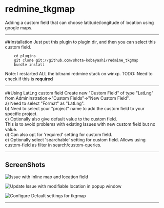 # redmine_tkgmap  
Adding a custom field that can choose latitude/longitude of location using google maps.  

----

##Installation
Just put this plugin to plugin dir, and then you can select this custom field.


```
    cd plugins  
    git clone git://github.com/shota-kobayashi/redmine_tkgmap  
    bundle install  
```
Note: I restarted ALL the bitnami redmine stack on winxp.
TODO: Need to check if this is **required**  

----
##Using LatLng custom field
Create new "Custom Field" of type "LatLng" from Admininstration->"Custom Fields"->"New Custom Field".  
a) Need to select "Format" as "LatLng".  
b) Need to select your "project" name to add the custom field to your specific project.  
c) Optionally also give default value to the custom field.  
This is to avoid problems with existing Issues with new custom field but no value.  
d) Can also opt for 'required' setting for custom field.  
e) Optionally select 'searchable' setting for custom field. Allows using custom-field as filter in search/custom-queries.  

----
## ScreenShots
![Issue with inline map and location field](https://raw.github.com/shota-kobayashi/redmine_tkgmap/master/assets/images/ss2.jpg)  
  
![Update Issue with modifiable location in popup window](https://raw.github.com/shota-kobayashi/redmine_tkgmap/master/assets/images/ss1.jpg)  
  
![Configure Default settings for tkgmap](https://raw.github.com/shota-kobayashi/redmine_tkgmap/master/assets/images/ss3.jpg)  
  
----

